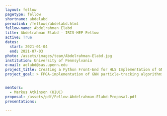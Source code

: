 ```yaml
---
layout: fellow
pagetype: fellow
shortname: abdelabd
permalink: /fellows/abdelabd.html
fellow-name: Abdelrahman Elabd
title: Abdelrahman Elabd - IRIS-HEP Fellow
active: True
dates:
  start: 2021-01-04
  end: 2021-07-03
photo: /assets/images/team/Abdelrahman-Elabd.jpg
institution: University of Pennsylvania
e-mail: aelabd@sas.upenn.edu
project_title: Creating a Python Front-End for HLS Implementation of GNNs on FPGA
project_goal: > FPGA-implementation of GNN particle-tracking algorithms can reduce latency to the speeds necessary for tracking at the LHC, but the catch is that FPGA/HLS design is time and effort intensive. This hinders the speed with which we can implement and test new GNN structures and training paradigms. This project proposes to develop a Python front-end which converts trained pytorch.geometric GNN models into identical HLS representations, and to integrate this functionality into the hls4ml toolkit. This functionality will allow us to keep up with new developments in GNNs such as quantization-aware training, which may further reduce latency and resource usage while providing less lossiness than post-training quantization. 


mentors:
  - Markus Atkinson (UIUC)
proposal: /assets/pdf/Fellow-Abdelrahman-Elabd-Proposal.pdf
presentations:

---
```

